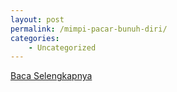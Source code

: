 ```yaml
---
layout: post
permalink: /mimpi-pacar-bunuh-diri/
categories:
    - Uncategorized
---
```


[Baca Selengkapnya](/09)